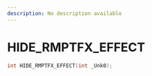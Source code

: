 ```yaml
---
description: No description available 
---
```


# HIDE_RMPTFX_EFFECT

```cpp
int HIDE_RMPTFX_EFFECT(int _Unk0);
```